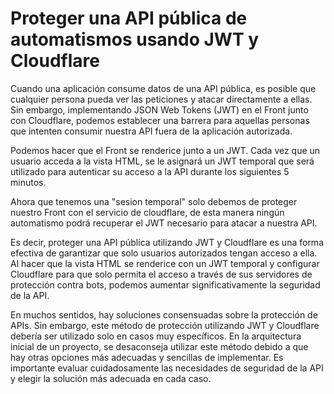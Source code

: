 # Proteger una API pública de automatismos usando JWT y Cloudflare

Cuando una aplicación consume datos de una API pública, es posible que cualquier persona pueda ver las peticiones y atacar directamente a ellas. Sin embargo, implementando JSON Web Tokens (JWT) en el Front junto con Cloudflare, podemos establecer una barrera para aquellas personas que intenten consumir nuestra API fuera de la aplicación autorizada.

Podemos hacer que el Front se renderice junto a un JWT. Cada vez que un usuario acceda a la vista HTML, se le asignará un JWT temporal que será utilizado para autenticar su acceso a la API durante los siguientes 5 minutos.

Ahora que tenemos una "sesion temporal" solo debemos de proteger nuestro Front con el servicio de cloudflare, de esta manera ningún automatismo podrá recuperar el JWT necesario para atacar a nuestra API.

Es decir, proteger una API pública utilizando JWT y Cloudflare es una forma efectiva de garantizar que solo usuarios autorizados tengan acceso a ella. Al hacer que la vista HTML se renderice con un JWT temporal y configurar Cloudflare para que solo permita el acceso a través de sus servidores de protección contra bots, podemos aumentar significativamente la seguridad de la API. 

En muchos sentidos, hay soluciones consensuadas sobre la protección de APIs. Sin embargo, este método de protección utilizando JWT y Cloudflare debería ser utilizado solo en casos muy específicos. En la arquitectura inicial de un proyecto, se desaconseja utilizar este método debido a que hay otras opciones más adecuadas y sencillas de implementar. Es importante evaluar cuidadosamente las necesidades de seguridad de la API y elegir la solución más adecuada en cada caso.
